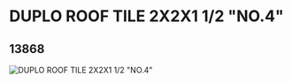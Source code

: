 # DUPLO ROOF TILE 2X2X1 1/2 "NO.4"
## 13868
![DUPLO ROOF TILE 2X2X1 1/2 "NO.4"](https://lc-www-live-s.legocdn.com/media/bricks/5/2/6033143.jpg)